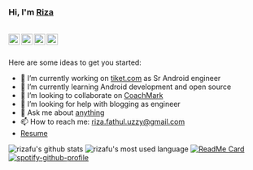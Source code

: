 ### Hi, I'm [Riza](http://rizafu.com/)
</br>
<a href="https://www.instagram.com/rizafu/">
  <img align="left" width="22px" src="https://cdn.jsdelivr.net/npm/simple-icons@v3/icons/instagram.svg" />
</a>
<a href="https://twitter.com/rizafu">
  <img align="left" width="22px" src="https://cdn.jsdelivr.net/npm/simple-icons@v3/icons/twitter.svg" />
</a>
<a href="https://www.linkedin.com/in/riza-fathul-uzzy/">
  <img align="left" width="22px" src="https://cdn.jsdelivr.net/npm/simple-icons@v3/icons/linkedin.svg" />
</a>
<a href="https://t.me/rizafu">
  <img align="left" width="22px" src="https://cdn.jsdelivr.net/npm/simple-icons@v3/icons/telegram.svg" />
</a>
</br></br>

Here are some ideas to get you started:

- 🔭 I’m currently working on [tiket.com](https://github.com/tiket) as Sr Android engineer
- 🌱 I’m currently learning Android development and open source
- 👯 I’m looking to collaborate on [CoachMark](https://github.com/rizafu/CoachMark)
- 🤔 I’m looking for help with blogging as engineer
- 💬 Ask me about [anything](https://github.com/rizafu/rizafu/issues)
- 📫 How to reach me: riza.fathul.uzzy@gmail.com
- [Resume](https://docs.google.com/document/d/1C-PWyqRRjzFxRHQtUf3EeZrLaweEwVLOJsfjFhyZVvw/edit?usp=sharing)

![rizafu's github stats](https://github-readme-stats-phi-blond.vercel.app/api?username=rizafu&theme=dark&show_icons=true) 
![rizafu's most used language](https://github-readme-stats-phi-blond.vercel.app/api/top-langs/?username=rizafu&theme=dark&layout=compact)
[![ReadMe Card](https://github-readme-stats-phi-blond.vercel.app/api/pin/?username=rizafu&repo=CoachMark&theme=dark)](https://github.com/rizafu/CoachMark)
[![spotify-github-profile](https://spotify-github-profile.vercel.app/api/view?uid=guh9wlh2hovjdcl4z0jhupu84&cover_image=false)](https://spotify-github-profile.vercel.app/api/view?uid=guh9wlh2hovjdcl4z0jhupu84&redirect=true)
